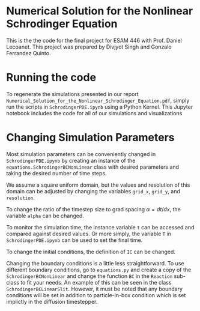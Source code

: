# Numerical Solution for the Nonlinear Schrodinger Equation


This is the the code for the final project for ESAM 446 with Prof. Daniel Lecoanet. This project was prepared by Divjyot Singh and Gonzalo Ferrandez Quinto.

# Running the code

To regenerate the simulations presented in our report `Numerical_Solution_for_the_Nonlinear_Schrodinger_Equation.pdf`, simply run the scripts in `SchrodingerPDE.ipynb` using a Python Kernel. This Jupyter notebook includes the code for all of our simulations and visualizations

# Changing Simulation Parameters

Most simulation parameters can be conveniently changed in `SchrodingerPDE.ipynb` by creating an instance of the `equations.SchrodingerBCNonLinear` class with desired parameters and taking the desired number of time steps.

We assume a square uniform domain, but the values and resolution of this domain can be adjusted by changing the variables `grid_x`, `grid_y`, and `resolution`.

To change the ratio of the timestep size to grad spacing $\alpha = dt/dx$, the variable `alpha` can be changed.

To monitor the simulation time, the instance variable `t` can be accessed and compared against desired values. Or more simply, the variable `T` in `SchrodingerPDE.ipynb` can be used to set the final time.

To change the initial conditions, the definition of `IC` can be changed.

Changing the boundary conditions is a little less straightforward. To use different boundary conditions, go to `equations.py` and create a copy of the `SchrodingerBCNonLinear` and change the function `BC` in the `Reaction` sub-class to fit your needs. An example of this can be seen in the class `SchrodingerBCLinearSlit`. However, it must be noted that any boundary conditions will be set in addition to particle-in-box condition which is set implictly in the diffusion timestepper.
